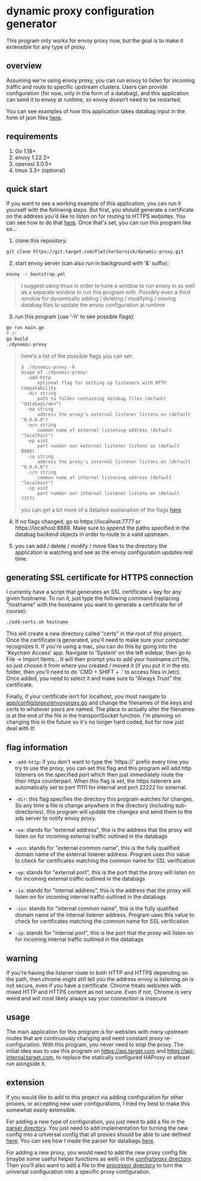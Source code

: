 # dynamic proxy configuration generator

This program only works for envoy proxy now, but the goal is to make it extensible for any type of proxy.


## overview

Assuming we're using envoy proxy, you can run envoy to listen for incoming traffic and route to specific upstream clusters.  Users can provide configuration (for now, only in the form of a databag), and this application can send it to envoy at runtime, so envoy doesn't need to be restarted.

You can see examples of how this application takes databag input in the form of json files [here](https://git.target.com/FletcherGornick/dynamic-proxy/tree/main/databags).

## requirements

1. Go 1.18+
2. envoy 1.22.2+
3. openssl 3.0.5+
4. tmux 3.3+ (optional)


## quick start

If you want to see a working example of this application, you can run it yourself with the following steps.  But first, you should generate a certificate on the address you'd like to listen on for routing to HTTPS websites.  You can see how to do that [here](#ssl).  Once that's set, you can run this program like so...

1. clone this repository:
```sh
git clone https://git.target.com/FletcherGornick/dynamic-proxy.git
```

2. start envoy server (can also run in background with \'&\' suffix):
```sh
envoy -c bootstrap.yml
```
> I suggest using tmux in order to have a window to run envoy in as well as a separate window to run this program with.  Possibly even a third window for dynamically adding / deleting / modifying / moving databag files to update the envoy configuration at runtime

3. run this program (use \'-h\' to see possible flags):
```sh
go run main.go
# or
go build
./dynamic-proxy
```

> here's a list of the possible flags you can set:
> ```
> $ ./dynamic-proxy -h
> Usage of ./dynamic-proxy:
>   -add-http
>     	optional flag for setting up listeners with HTTP compatability
>   -dir string
>     	path to folder containing databag files (default "databags/dev")
>   -ea string
>     	address the proxy's external listener listens on (default "0.0.0.0")
>   -ecn string
>     	common name of external listening address (default "localhost")
>   -ep uint
>     	port number our external listener listens on (default 8888)
>   -ia string
>     	address the proxy's internal listener listens on (default "0.0.0.0")
>   -icn string
>     	common name of internal listening address (default "localhost")
>   -ip uint
>     	port number our internal listener listens on (default 7777)
> ```
> you can get a bit more of a detailed explanation of the flags [here](#flags)


4.  If no flags changed, go to https://localhost:7777 or https://localhost:8888.  Make sure to append the paths specified in the databag backend objects in order to route to a valid upstream.

5. you can add / delete / modify / move files to the directory the application is watching and see as the envoy configuration updates real time.


## <a name="ssl"></a> generating SSL certificate for HTTPS connection
I currently have a script that generates an SSL certificate + key for any given hostname.  To run it, just type the following command (replacing "hostname" with the hostname you want to generate a certificate for of course):
```sh
./add-certs.sh hostname
```

This will create a new directory called "certs" in the root of this project.  Once the certificate is generated, you'll need to make sure your computer recognizes it.  If you're using a mac, you can do this by going into the 'Keychain Access' app.  Navigate to 'System' on the left sidebar, then go to File -> Import Items...  It will then prompt you to add your hostname.crt file, so just choose it from where you created / moved it (if you put it in the etc folder, then you'll need to do 'CMD + SHIFT + .' to access files in /etc).  Once added, you need to select it and make sure to "Always Trust" the certificate.

Finally, if your certificate isn't for localhost, you must navigate to [app/config/proxy/envoyproxy.go](https://github.com/fmgornick/dynamic-proxy/blob/main/app/config/proxy/envoyproxy.go) and change the filenames of the keys and certs to whatever yours are named.  The place to actually alter the filenames is at the end of the file in the transportSocket function.  I'm planning on changing this in the future so it's no longer hard coded, but for now just deal with it!

## <a name="flags"></a> flag information
- `-add-http`: if you don't want to type the 'https://' prefix every time you try to use the proxy, you can set this flag and this program will add http listeners on the specified port which then just immediately route the their https counterpart.  When this flag is set, the https listeners are automatically set to port 11111 for internal and port 22222 for external.

- `-dir`: this flag specifies the directory this program watches for changes.  So any time a file is change anywhere in the directory (including sub-directories), this program will update the changes and send them to the xds server to notify envoy proxy.

- `-ea`: stands for "external address", this is the address that the proxy will listen on for incoming external traffic outlined in the databags

- `-ecn`: stands for "external common name", this is the fully qualified domain name of the external listener address.  Program uses this value to check for certificates matching the common name for SSL verification

- `-ep`: stands for "external port", this is the port that the proxy will listen on for incoming external traffic outlined in the databags

- `-ia`: stands for "internal address", this is the address that the proxy will listen on for incoming internal traffic outlined in the databags

- `-icn`: stands for "internal common name", this is the fully qualified domain name of the internal listener address.  Program uses this value to check for certificates matching the common name for SSL verification

- `-ip`: stands for "internal port", this is the port that the proxy will listen on for incoming internal traffic outlined in the databags

## warning
If you're having the listener route to both HTTP and HTTPS depending on the path, then chrome might still tell you the address envoy is listening on is not secure, even if you have a certificate.  Chrome treats websites with mixed HTTP and HTTPS content as not secure.  Even if not, Chrome is very weird and will most likely always say your connection is insecure

## usage
The main application for this program is for websites with many upstream routes that are continuously changing and need constant proxy re-configuration.  With this program, you never need to stop the proxy.  The initial idea was to use this program on https://api.target.com and https://api-internal.target.com, to replace the statically configured HAProxy or atleast run alongside it.


## extension
If you would like to add to this project via adding configuration for other proxies, or accepting new user configurations, I tried my best to make this somewhat easily extensible.

For adding a new type of configuration, you just need to add a file in the [parser directory](https://git.target.com/FletcherGornick/dynamic-proxy/tree/main/utils/parser).  You just need to add implementation for turning the new config into a universal config that all proxies should be able to use defined [here](https://git.target.com/FletcherGornick/dynamic-proxy/blob/main/utils/config/universal/config.go).  You can see how I made the parser for databags [here](https://git.target.com/FletcherGornick/dynamic-proxy/blob/main/utils/parser/databag.go).

For adding a new proxy, you would need to add the new proxy config file (maybe some useful helper functions as well) in the [config/proxy directory](https://git.target.com/FletcherGornick/dynamic-proxy/tree/main/utils/config/proxy).  Then you'll also want to add a file to the [processor directory](https://git.target.com/FletcherGornick/dynamic-proxy/tree/main/utils/processor) to turn the universal configuration into a specific proxy configuration.

